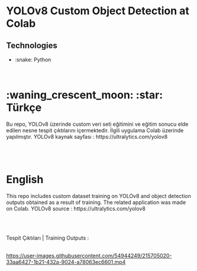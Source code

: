 # YOLOv8 Custom Object Detection at Colab

## Technologies
<ul>
<li> :snake: Python </li>
</ul>

<br>
<h1> :waning_crescent_moon: :star: Türkçe  </h1> 
Bu repo, YOLOv8 üzerinde custom veri seti eğitimini ve eğitim sonucu elde edilen nesne tespit çıktılarını içermektedir. İlgili uygulama Colab üzerinde yapılmıştır.
YOLOv8 kaynak sayfası : https://ultralytics.com/yolov8
<br><br><br><br>



<h1> English </h1>
This repo includes custom dataset training on YOLOv8 and object detection outputs obtained as a result of training. The related application was made on Colab.
YOLOv8 source : https://ultralytics.com/yolov8


<br><br>


Tespit Çıktıları | Training Outputs : 
<br><br>


https://user-images.githubusercontent.com/54944249/215705020-33aa6427-1b21-432a-9024-a78063ec6601.mp4

